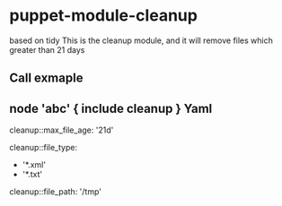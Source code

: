 puppet-module-cleanup
=====================

based on tidy
This is the cleanup module, and it will remove files which greater than 21 days


Call exmaple
-------

node 'abc' {
	 include cleanup
}
Yaml
---
cleanup::max_file_age: '21d'

cleanup::file_type: 
  - '*.xml'
  - '*.txt'

cleanup::file_path: '/tmp'
